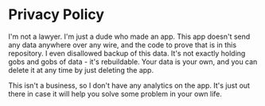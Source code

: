 # Privacy Policy

I'm not a lawyer.  I'm just a dude who made an app.  This app doesn't send any data anywhere over any wire,
and the code to prove that is in this repository.  I even disallowed backup of this data.  It's not exactly
holding gobs and gobs of data - it's rebuildable.  Your data is your own, and you can delete it at any time
by just deleting the app.

This isn't a business, so I don't have any analytics on the app.  It's just out there in case it will help you
solve some problem in your own life.
